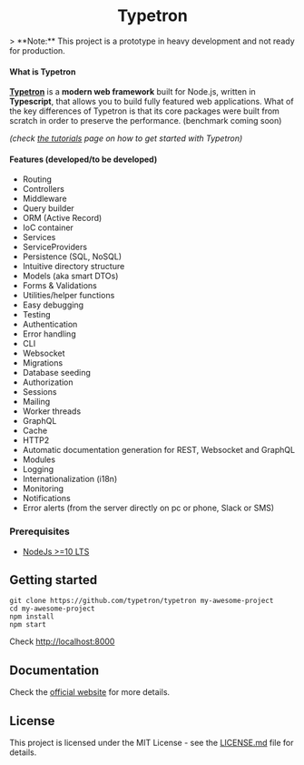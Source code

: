 <div style="text-align: center;"> <h1>Typetron</h1> </div>
> **Note:** This project is a prototype in heavy development and not ready for production. 

#### What is Typetron

**[Typetron](https://typetron.org)** is a **modern web framework** built for Node.js, written in **Typescript**, that
allows you to build fully featured web applications. What of the key differences of Typetron is that its core packages
were built from scratch in order to preserve the performance. (benchmark coming soon)

_(check [the tutorials](https://typetron.org/tutorials) page on how to get started with Typetron)_

#### Features (developed/to be developed)

- Routing
- Controllers
- Middleware
- Query builder
- ORM (Active Record)
- IoC container
- Services
- ServiceProviders
- Persistence (SQL, NoSQL)
- Intuitive directory structure
- Models (aka smart DTOs)
- Forms & Validations
- Utilities/helper functions
- Easy debugging
- Testing
- Authentication
- Error handling
- CLI
- Websocket
- Migrations
- Database seeding
- Authorization
- Sessions
- Mailing
- Worker threads
- GraphQL
- Cache
- HTTP2
- Automatic documentation generation for REST, Websocket and GraphQL
- Modules
- Logging
- Internationalization (i18n)
- Monitoring
- Notifications
- Error alerts (from the server directly on pc or phone, Slack or SMS)

### Prerequisites

- [NodeJs >=10 LTS](https://nodejs.org)

## Getting started

```shell script
git clone https://github.com/typetron/typetron my-awesome-project
cd my-awesome-project
npm install
npm start
```
Check [http://localhost:8000](http://localhost:8000)

## Documentation

Check the [official website](https://typetron.org/docs) for more details.

## License
This project is licensed under the MIT License - see the [LICENSE.md](LICENSE.md) file for details.
